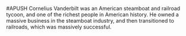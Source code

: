 #APUSH
Cornelius Vanderbilt was an American steamboat and railroad tycoon, and one of the richest people in American history. He owned a massive business in the steamboat industry, and then transitioned to railroads, which was massively successful.